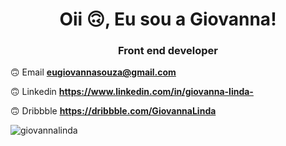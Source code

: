 <h1 align = "center"> Oii 🙃, Eu sou a Giovanna! </h1>
<h3 align = "center"> Front end developer </h3>

🙃 Email **eugiovannasouza@gmail.com**

🙃 Linkedin **https://www.linkedin.com/in/giovanna-linda-**

🙃 Dribbble  **https://dribbble.com/GiovannaLinda**

<p> <img align = "center" src = "https://github-readme-stats.vercel.app/api/top-langs?username=giovannalinda&show_icons=true&locale=en&layout=compact" alt = "giovannalinda" / > </p>


